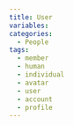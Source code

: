 ```yaml
---
title: User
variables:
categories:
  - People
tags:
  - member
  - human
  - individual
  - avatar
  - user
  - account
  - profile
---
```

